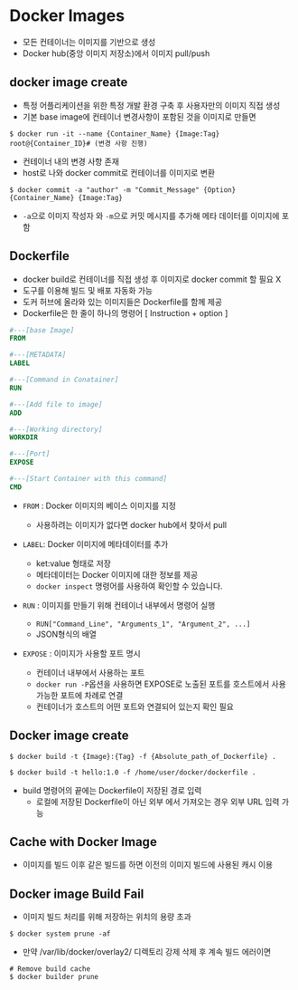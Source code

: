 # Docker Images
- 모든 컨테이너는 이미지를 기반으로 생성
- Docker hub(중앙 이미지 저장소)에서 이미지 pull/push
## docker image create

- 특정 어플리케이션을 위한 특정 개발 환경 구축 후 사용자만의 이미지 직접 생성
- 기본 base image에 컨테이너 변경사항이 포함된 것을 이미지로 만들면 

```shell
$ docker run -it --name {Container_Name} {Image:Tag}
root@{Container_ID}# (변경 사항 진행)
```

- 컨테이너 내의 변경 사항 존재
- host로 나와 docker commit로 컨테이너를 이미지로 변환

```shell
$ docker commit -a "author" -m "Commit_Message" {Option} {Container_Name} {Image:Tag}
```

- `-a`으로 이미지 작성자 와 `-m`으로 커밋 메시지를 추가해 메타 데이터를 이미지에 포함

## Dockerfile
- docker build로 컨테이너를 직접 생성 후 이미지로 docker commit 할 필요 X
- 도구를 이용해 빌드 및 배포 자동화 가능
- 도커 허브에 올라와 있는 이미지들은 Dockerfile를 함께 제공
- Dockerfile은 한 줄이 하나의 명령어 [ Instruction + option ]

```dockerfile
#---[base Image]
FROM

#---[METADATA]
LABEL

#---[Command in Conatainer]
RUN

#---[Add file to image]
ADD

#---[Working directory]
WORKDIR

#---[Port]
EXPOSE

#---[Start Container with this command]
CMD
```

- `FROM` : Docker 이미지의 베이스 이미지를 지정
  - 사용하려는 이미지가 없다면 docker hub에서 찾아서 pull

- `LABEL`: Docker 이미지에 메타데이터를 추가
  - ket:value 형태로 저장
  - 메타데이터는 Docker 이미지에 대한 정보를 제공
  - `docker inspect` 명령어를 사용하여 확인할 수 있습니다.

- `RUN` : 이미지를 만들기 위해 컨테이너 내부에서 명령어 실행
  - `RUN["Command_Line", "Arguments_1", "Argument_2", ...]`
  - JSON형식의 배열

- `EXPOSE` : 이미지가 사용할 포트 명시
    - 컨테이너 내부에서 사용하는 포트
    - `docker run -P`옵션을 사용하면 EXPOSE로 노출된 포트를 호스트에서 사용 가능한 포트에 차례로 연결
    - 컨테이너가 호스트의 어떤 포트와 연결되어 있는지 확인 필요



## Docker image create
```shell
$ docker build -t {Image}:{Tag} -f {Absolute_path_of_Dockerfile} .

$ docker build -t hello:1.0 -f /home/user/docker/dockerfile .
```
- build 명령어의 끝에는 Dockerfile이 저장된 경로 입력
    - 로컬에 저장된 Dockerfile이 아닌 외부 에서 가져오는 경우 외부 URL 입력 가능


## Cache with Docker Image
- 이미지를 빌드 이후 같은 빌드를 하면 이전의 이미지 빌드에 사용된 캐시 이용

## Docker image Build Fail
- 이미지 빌드 처리를 위해 저장하는 위치의 용량 초과
```shell
$ docker system prune -af
```

- 만약 /var/lib/docker/overlay2/ 디렉토리 강제 삭제 후 계속 빌드 에러이면
```shell
# Remove build cache
$ docker builder prune
```
